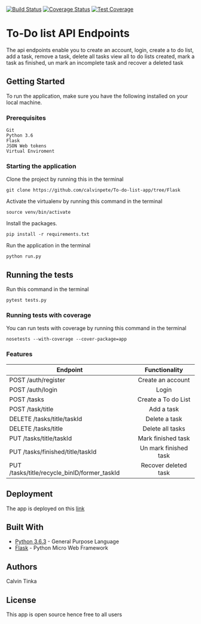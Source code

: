 
[![Build Status](https://travis-ci.org/calvinpete/To-do-list-app.svg?branch=Flask)](https://travis-ci.org/calvinpete/To-do-list-app)    [![Coverage Status](https://img.shields.io/coveralls/github/calvinpete/To-do-list-app/Flask.svg)](https://coveralls.io/github/calvinpete/To-do-list-app?branch=Flask)   [![Test Coverage](https://api.codeclimate.com/v1/badges/fd5b8c13551753d5a7d1/test_coverage)](https://codeclimate.com/github/calvinpete/To-do-list-app/test_coverage)

# To-Do list API Endpoints

The api endpoints enable you to create an account, login, create a to do list, add a task, remove a task, delete all tasks view all to do lists created, mark a task as finished, un mark an incomplete task and recover a deleted task

## Getting Started

To run the application, make sure you have the following installed on your local machine.

### Prerequisites

```
Git
Python 3.6
Flask
JSON Web tokens
Virtual Enviroment
```

### Starting the application

Clone the project by running this in the terminal

```
git clone https://github.com/calvinpete/To-do-list-app/tree/Flask
```

Activate the virtualenv by running this command in the terminal

```
source venv/bin/activate
```

Install the packages.

```
pip install -r requirements.txt
```

Run the application in the terminal

```
python run.py
```

## Running the tests

Run this command in the terminal

```
pytest tests.py
```

### Running tests with coverage

You can run tests with coverage by running this command in the terminal

```
nosetests --with-coverage --cover-package=app
```

### Features

|               Endpoint                           |          Functionality      |
| -------------------------------------------------|:---------------------------:|
| POST /auth/register                              | Create an account           |
| POST /auth/login                                 | Login                       |
| POST /tasks                                      | Create a To do List         |
| POST /task/title                                 | Add a task                  |
| DELETE /tasks/title/taskId                       | Delete a task               |
| DELETE /tasks/title                              | Delete all tasks            |
| PUT /tasks/title/taskId                          | Mark finished task          |
| PUT /tasks/finished/title/taskId                 | Un mark finished task       |
| PUT /tasks/title/recycle_binID/former_taskId     | Recover deleted task        |



## Deployment

The app is deployed on this [link](https://todo-list-appv1.herokuapp.com/api/v1/)

## Built With

* [Python 3.6.3](https://www.python.org/) - General Purpose Language
* [Flask](http://flask.pocoo.org/) - Python Micro Web Framework
## Authors

Calvin Tinka

## License
This app is open source hence free to all users

